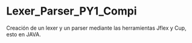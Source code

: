 # Lexer_Parser_PY1_Compi
Creación de un lexer y un parser mediante las herramientas Jflex y Cup, esto en JAVA.
